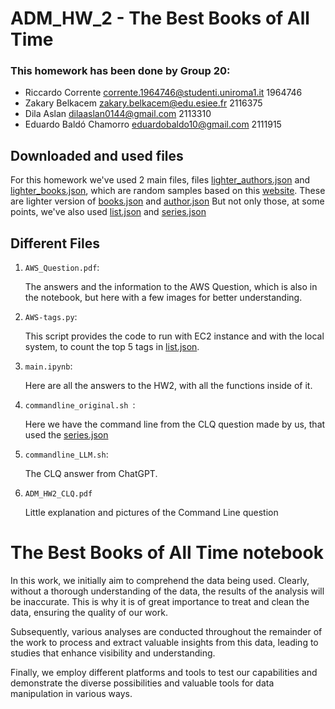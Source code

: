 # ADM_HW_2 - The Best Books of All Time

### This homework has been done by Group 20:
- Riccardo Corrente  corrente.1964746@studenti.uniroma1.it 1964746
- Zakary Belkacem  zakary.belkacem@edu.esiee.fr 2116375
- Dila Aslan  dilaaslan0144@gmail.com 2113310
- Eduardo Baldó Chamorro eduardobaldo10@gmail.com 2111915

## Downloaded and used files
For this homework we've used 2 main files, files [lighter_authors.json](https://adm2023.s3.amazonaws.com/lighter_authors.json) and [lighter_books.json](https://adm2023.s3.amazonaws.com/lighter_books.json), which are random samples based on this [website](https://www.kaggle.com/datasets/opalskies/large-books-metadata-dataset-50-mill-entries). These are lighter version of [books.json](https://www.kaggle.com/datasets/opalskies/large-books-metadata-dataset-50-mill-entries) and [author.json](https://www.kaggle.com/datasets/opalskies/large-books-metadata-dataset-50-mill-entries)
But not only those, at some points, we've also used [list.json](https://www.kaggle.com/datasets/opalskies/large-books-metadata-dataset-50-mill-entries?select=list.json) and [series.json](https://www.kaggle.com/datasets/opalskies/large-books-metadata-dataset-50-mill-entries)

## Different Files
1. `AWS_Question.pdf`:
   
   The answers and the information to the AWS Question, which is also in the notebook, but here with a few images for better understanding.
   
2. `AWS-tags.py`:

   This script provides the code to run with EC2 instance and with the local system, to count the top 5 tags in [list.json](https://www.kaggle.com/datasets/opalskies/large-books-metadata-dataset-50-mill-entries?select=list.json).


3. `main.ipynb`:
   
   Here are all the answers to the HW2, with all the functions inside of it.

4. `commandline_original.sh `:

   Here we have the command line from the CLQ question made by us, that used the [series.json](https://www.kaggle.com/datasets/opalskies/large-books-metadata-dataset-50-mill-entries)

5. `commandline_LLM.sh`:

   The CLQ answer from ChatGPT.

6. `ADM_HW2_CLQ.pdf`

   Little explanation and pictures of the Command Line question

# The Best Books of All Time notebook 

In this work, we initially aim to comprehend the data being used. Clearly, without a thorough understanding of the data, the results of the analysis will be inaccurate. This is why it is of great importance to treat and clean the data, ensuring the quality of our work.

Subsequently, various analyses are conducted throughout the remainder of the work to process and extract valuable insights from this data, leading to studies that enhance visibility and understanding.

Finally, we employ different platforms and tools to test our capabilities and demonstrate the diverse possibilities and valuable tools for data manipulation in various ways.

